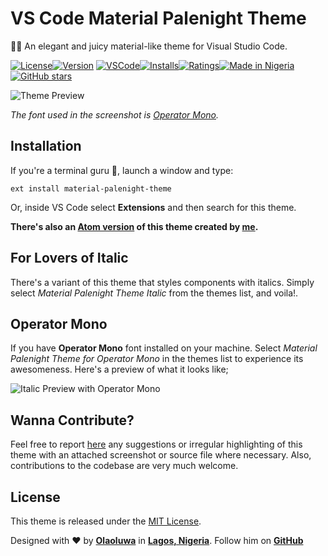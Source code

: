 # VS Code Material Palenight Theme

🍹🎨 An elegant and juicy material-like theme for Visual Studio Code.

[![License](https://img.shields.io/dub/l/vibe-d.svg)](https://github.com/whizkydee/vscode-material-palenight-theme)[![Version](https://vsmarketplacebadge.apphb.com/version-short/whizkydee.material-palenight-theme.svg?style=flat-square)](https://marketplace.visualstudio.com/items?itemName=whizkydee.material-palenight-theme)
[![VSCode](https://img.shields.io/badge/VS_Code-v1.12+-373277.svg?style=flat-square)](https://code.visualstudio.com/updates/v1_12)[![Installs](https://vsmarketplacebadge.apphb.com/installs-short/whizkydee.material-palenight-theme.svg)](https://marketplace.visualstudio.com/items?itemName=whizkydee.material-palenight-theme)[![Ratings](https://vsmarketplacebadge.apphb.com/rating-short/whizkydee.material-palenight-theme.svg)](https://marketplace.visualstudio.com/items?itemName=whizkydee.material-palenight-theme)[![Made in Nigeria](https://img.shields.io/badge/made%20in-nigeria-008751.svg?style=flat-square)](https://github.com/acekyd/made-in-nigeria)[![GitHub stars](https://img.shields.io/github/stars/whizkydee/vscode-material-palenight-theme.svg?style=social&label=Star&maxAge=2592000)](https://github.com/whizkydee/vscode-material-palenight-theme)

![Theme Preview](https://i.imgur.com/eQt9Z1u.png)

_The font used in the screenshot is [Operator Mono](https://www.typography.com/fonts/operator)._

## Installation
If you're a terminal guru 👻, launch a window and type:
```shell
ext install material-palenight-theme
```

Or, inside VS Code select **Extensions** and then search for this theme.

**There's also an [Atom version](https://atom.io/themes/material-palenight-syntax) of this theme created by [me](https://twitter.com/mrolaolu).**

## For Lovers of Italic
There's a variant of this theme that styles components with italics. Simply select _Material Palenight Theme Italic_ from the themes list, and voila!.

## Operator Mono
If you have **Operator Mono** font installed on your machine. Select _Material Palenight Theme for Operator Mono_ in the themes list to experience its awesomeness. Here's a preview of what it looks like;

![Italic Preview with Operator Mono](https://i.imgur.com/n8WAwpU.png)

## Wanna Contribute?
Feel free to report [here](https://github.com/whizkydee/vscode-material-palenight-theme/issues) any suggestions or irregular highlighting of this theme with an attached screenshot or source file where necessary. Also, contributions to the codebase are very much welcome.

## License
This theme is released under the [MIT License](https://github.com/whizkydee/vscode-material-palenight-theme/blob/master/LICENSE.md).

Designed with ❤️️ by **[Olaoluwa](https://twitter.com/mrolaolu)** in **[Lagos, Nigeria](https://www.google.com.ng/maps/place/Lagos)**. Follow him on **[GitHub](https://github.com/whizkydee)**
